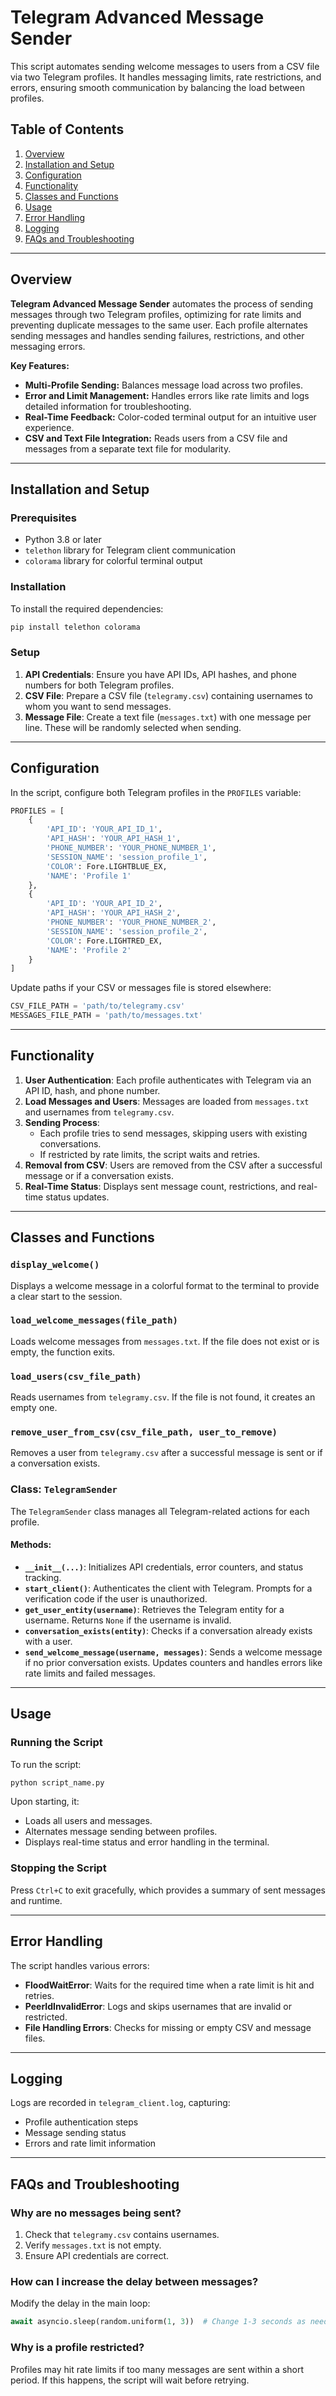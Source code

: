 # Telegram Advanced Message Sender

This script automates sending welcome messages to users from a CSV file via two Telegram profiles. It handles messaging limits, rate restrictions, and errors, ensuring smooth communication by balancing the load between profiles.

## Table of Contents
1. [Overview](#overview)
2. [Installation and Setup](#installation-and-setup)
3. [Configuration](#configuration)
4. [Functionality](#functionality)
5. [Classes and Functions](#classes-and-functions)
6. [Usage](#usage)
7. [Error Handling](#error-handling)
8. [Logging](#logging)
9. [FAQs and Troubleshooting](#faqs-and-troubleshooting)

---

## Overview
**Telegram Advanced Message Sender** automates the process of sending messages through two Telegram profiles, optimizing for rate limits and preventing duplicate messages to the same user. Each profile alternates sending messages and handles sending failures, restrictions, and other messaging errors.  

**Key Features:**
- **Multi-Profile Sending:** Balances message load across two profiles.
- **Error and Limit Management:** Handles errors like rate limits and logs detailed information for troubleshooting.
- **Real-Time Feedback:** Color-coded terminal output for an intuitive user experience.
- **CSV and Text File Integration:** Reads users from a CSV file and messages from a separate text file for modularity.

---

## Installation and Setup

### Prerequisites
- Python 3.8 or later
- `telethon` library for Telegram client communication
- `colorama` library for colorful terminal output

### Installation
To install the required dependencies:
```bash
pip install telethon colorama
```

### Setup
1. **API Credentials**: Ensure you have API IDs, API hashes, and phone numbers for both Telegram profiles.
2. **CSV File**: Prepare a CSV file (`telegramy.csv`) containing usernames to whom you want to send messages.
3. **Message File**: Create a text file (`messages.txt`) with one message per line. These will be randomly selected when sending.

---

## Configuration

In the script, configure both Telegram profiles in the `PROFILES` variable:
```python
PROFILES = [
    {
        'API_ID': 'YOUR_API_ID_1',
        'API_HASH': 'YOUR_API_HASH_1',
        'PHONE_NUMBER': 'YOUR_PHONE_NUMBER_1',
        'SESSION_NAME': 'session_profile_1',
        'COLOR': Fore.LIGHTBLUE_EX,
        'NAME': 'Profile 1'
    },
    {
        'API_ID': 'YOUR_API_ID_2',
        'API_HASH': 'YOUR_API_HASH_2',
        'PHONE_NUMBER': 'YOUR_PHONE_NUMBER_2',
        'SESSION_NAME': 'session_profile_2',
        'COLOR': Fore.LIGHTRED_EX,
        'NAME': 'Profile 2'
    }
]
```

Update paths if your CSV or messages file is stored elsewhere:
```python
CSV_FILE_PATH = 'path/to/telegramy.csv'
MESSAGES_FILE_PATH = 'path/to/messages.txt'
```

---

## Functionality

1. **User Authentication**: Each profile authenticates with Telegram via an API ID, hash, and phone number.
2. **Load Messages and Users**: Messages are loaded from `messages.txt` and usernames from `telegramy.csv`.
3. **Sending Process**: 
   - Each profile tries to send messages, skipping users with existing conversations.
   - If restricted by rate limits, the script waits and retries.
4. **Removal from CSV**: Users are removed from the CSV after a successful message or if a conversation exists.
5. **Real-Time Status**: Displays sent message count, restrictions, and real-time status updates.

---

## Classes and Functions

### `display_welcome()`
Displays a welcome message in a colorful format to the terminal to provide a clear start to the session.

### `load_welcome_messages(file_path)`
Loads welcome messages from `messages.txt`. If the file does not exist or is empty, the function exits.

### `load_users(csv_file_path)`
Reads usernames from `telegramy.csv`. If the file is not found, it creates an empty one.

### `remove_user_from_csv(csv_file_path, user_to_remove)`
Removes a user from `telegramy.csv` after a successful message is sent or if a conversation exists.

### Class: `TelegramSender`

The `TelegramSender` class manages all Telegram-related actions for each profile. 

#### Methods:
- **`__init__(...)`**: Initializes API credentials, error counters, and status tracking.
- **`start_client()`**: Authenticates the client with Telegram. Prompts for a verification code if the user is unauthorized.
- **`get_user_entity(username)`**: Retrieves the Telegram entity for a username. Returns `None` if the username is invalid.
- **`conversation_exists(entity)`**: Checks if a conversation already exists with a user.
- **`send_welcome_message(username, messages)`**: Sends a welcome message if no prior conversation exists. Updates counters and handles errors like rate limits and failed messages.

---

## Usage

### Running the Script
To run the script:
```bash
python script_name.py
```

Upon starting, it:
- Loads all users and messages.
- Alternates message sending between profiles.
- Displays real-time status and error handling in the terminal.

### Stopping the Script
Press `Ctrl+C` to exit gracefully, which provides a summary of sent messages and runtime.

---

## Error Handling

The script handles various errors:
- **FloodWaitError**: Waits for the required time when a rate limit is hit and retries.
- **PeerIdInvalidError**: Logs and skips usernames that are invalid or restricted.
- **File Handling Errors**: Checks for missing or empty CSV and message files.

---

## Logging

Logs are recorded in `telegram_client.log`, capturing:
- Profile authentication steps
- Message sending status
- Errors and rate limit information

---

## FAQs and Troubleshooting

### Why are no messages being sent?
1. Check that `telegramy.csv` contains usernames.
2. Verify `messages.txt` is not empty.
3. Ensure API credentials are correct.

### How can I increase the delay between messages?
Modify the delay in the main loop:
```python
await asyncio.sleep(random.uniform(1, 3))  # Change 1-3 seconds as needed
```

### Why is a profile restricted?
Profiles may hit rate limits if too many messages are sent within a short period. If this happens, the script will wait before retrying.

